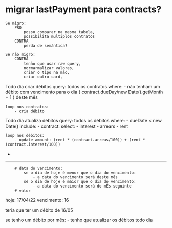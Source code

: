 # migrar lastPayment para contracts?

    Se migro:
        PRO
            posso comparar na mesma tabela,
            possibilita multiplos contratos
        CONTRA
            perda de semântica?

    Se não migro:
        CONTRA
            tenho que usar raw query,
            normarmalizar valores,
            criar o tipo na mão,
            criar outro card,


Todo dia criar débitos
    query: todos os contratos
        where: 
            - não tenham um débito com vencimento para o dia { contract.dueDay/new Date().getMonth + 1 }  deste mês

    loop nos contratos:
        - cria débito

Todo dia atualiza débitos
    query: todos os débitos
        where: 
            - dueDate < new Date()
        include: 
            - contract:
                select:
                    - interest 
                    - arrears 
                    - rent

    loop nos débitos:
        - update amount: (rent * (contract.arreas/100)) + (rent * (contract.interest/100))



-
--------------------------------------------------------------------------------------------------------------------

        # data do vencimento: 
            se o dia de hoje é menor que o dia do vencimento: 
                - a data do vencimento será deste mês
            se o dia de hoje é maior que o dia do vencimento: 
                - a data do vencimento será do mÊs seguinte
        # valor


hoje: 17/04/22
vencimento: 16

teria que ter um débito de 16/05

se tenho um débito por mês:
    - tenho que atualizar os débitos todo dia 




    